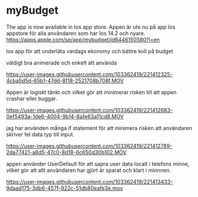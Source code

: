 # myBudget
The app is now available in Ios app store. Appen är ute nu på app Ios appstore för alla användaren som har Ios 14.2 och nyare.
https://apps.apple.com/se/app/mybudget/id6446150580?l=en

Ios app för att underläta vardags ekonomy och bättre koll på budget

väldigt bra animerade och enkelt att använda

https://user-images.githubusercontent.com/103362419/221412325-4cba5d5d-65b1-47dd-8f18-2521708b708f.MOV

Appen är logiskt tänkt och vilket gör att minimerar risken till att appen crashar eller buggar.


https://user-images.githubusercontent.com/103362419/221412683-0ef5493a-1de6-4004-9b14-8a1e63a11cd8.MOV


jag har använden många if statement för att minimera risken att användaren skriver fel data typ till input.

https://user-images.githubusercontent.com/103362419/221412789-2da77421-a8d5-47c0-8d18-6c650d30b102.MOV

appen använder UserDefault för att sapra user data localt i telefons minne, vilket gör att allt användaren har gjört är sparat och klart i minnnen.




https://user-images.githubusercontent.com/103362419/221413433-9daad175-3db6-457f-922c-51db80eafe3e.mov

